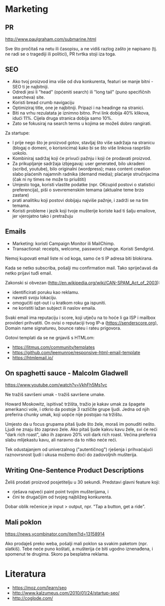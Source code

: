 # Marketing

## PR

http://www.paulgraham.com/submarine.html

Sve što pročitaš na netu ili časopisu, a ne vidiš razlog zašto je napisano (tj. ne radi se o tragediji ili politici), PR tvrtka stoji iza toga.

## SEO

* Ako tvoj proizvod ima više od dva konkurenta, featuri se manje bitni - SEO ti je najbitniji.
* Odredi jesi li "head" (općeniti search) ili "long tail" (puno specifičnih searcheva) site.
* Koristi bread crumb navigaciju
* Optimiziraj title, one je najbitniji. Pripazi i na headinge na stranici.
* Biti na vrhu rezulatata je iznimno bitno. Prvi link dobija 40% klikova, idući 11%. Cijela druga stranica dobija samo 10%.
* Zato se fokusiraj na search terms u kojima se možeš dobro rangirati.

Za startupe:
* I prije nego što je proizvod gotov, stavljaj što više sadržaja na stranicu (blogaj o domeni, o korisnicima) kako bi se što više linkova raspršilo uokolo.
* Kombiniraj sadržaj koji će privući pažnju i koji će prodavati proizvod.
* Za prikupljanje sadržaja izbjegavaj: user generated, bilo ukradeni (scribd, youtube), bilo originalni (wordpress); mass content creation slabo plaćenih najamnih radnika (demand media); plaćanje stručnjacima (čak ni ny times ne može to priuštiti)
* Umjesto toga, koristi vlastite podatke (npr. OKcupid postovi o statistici preferencija), piši o svevremenskim temama (aktualne teme brzo zastare)
* prati analitiku koji postovi dobijaju najviše pažnje, i zadrži se na tim temama.
* Koristi probleme i jezik koji tvoje mušterije koriste kad ti šalju emailove, jer vjerojatno tako i pretražuju

## Emails

* Marketing: koristi Campaign Monitor ili MailChimp.
* Transactional: receipts, welcome, password change. Koristi Sendgrid.

Nemoj kupovati email liste ni od koga, samo će ti IP adresa biti blokirana.

Kada se netko subscriba, pošalji mu confirmation mail. Tako spriječavaš da netko prijavi tuđi email.

Zakonski si obvezan (http://en.wikipedia.org/wiki/CAN-SPAM_Act_of_2003):
* identificirati poruku kao reklamu.
* navesti svoju lokaciju.
* omogućiti opt-out i u kratkom roku ga ispuniti.
* ne koristiti lažan subject ili naslov emaila.

Svaki email ima reputaciju i score, koji utječu na to hoće li ga ISP i mailbox provideri prihvatiti. On ovisi o reputaciji tvog IP-a (https://senderscore.org), Domain name signatureu, bounce rateu i rateu prigovora.

Gotovi templati da se ne gnjaviš s HTMLom:
* https://litmus.com/community/templates
* https://github.com/leemunroe/responsive-html-email-template
* https://htmlemail.io/

## On spaghetti sauce - Malcolm Gladwell

https://www.youtube.com/watch?v=VkhFh5Ms1vc

Ne tražiš savršeni umak - tražiš savršene umake.

Howard Moskowitz, ispitivač tržišta, tražio je kakav umak za špagete amerikanci vole, i otkrio da postoje 3 različite grupe ljudi. Jedna od njih preferira chunky umak, koji uopće nije postojao na tržištu.

Umjesto da u focus grupama pitaš ljude što žele, moraš im ponuditi nešto. Ljudi ne znaju što zapravo žele. Ako pitaš ljude kakvu kavu žele, svi će reći "dark rich roast", iako ih zapravo 20% voli dark rich roast. Većina preferira slabu mlijekastu kavu, ali naravno da to nitko neće reći.

Tek odustajanjem od univerzalnog ("autentičnog") rješenja i prihvaćajući raznovrsnost ljudi i ukusa možemo doći do zadovoljnih mušterija.

## Writing One-Sentence Product Descriptions

Želiš prodati proizvod posjetitelju u 30 sekundi. Predstavi glavni feature koji:
* rješava najveći paint point tvojim mušterijama, i
* čini te drugačijim od tvojeg najbližeg konkurenta.

Dobar oblik rečenice je input > output, npr. "Tap a button, get a ride".

## Mali poklon

https://news.ycombinator.com/item?id=13158914

Ako prodaješ preko weba, pošalji mali poklon sa svakim paketom (npr. slatkiš). Tebe neće puno koštati, a mušterija će biti ugodno iznenađena, i spomenut te drugima. Skoro pa besplatna reklama.

# Literatura

* https://moz.com/learn/seo
* http://www.kalzumeus.com/2010/01/24/startup-seo/
* http://coglode.com/
